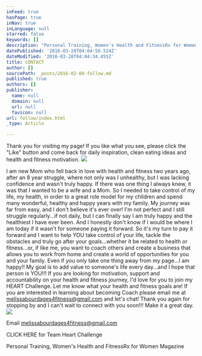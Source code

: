 ```yaml
---
inFeed: true
hasPage: true
inNav: true
inLanguage: null
starred: false
keywords: []
description: "Personal Training, Women's Health and FitnessRx for Women Magazine"
datePublished: '2016-03-28T04:04:58.524Z'
dateModified: '2016-03-28T04:04:34.455Z'
title: CONTACT
author: []
sourcePath: _posts/2016-02-08-follow.md
published: true
authors: []
publisher:
  name: null
  domain: null
  url: null
  favicon: null
url: follow/index.html
_type: Article

---
```

Thank you for visiting my page! If you like what you see, please click the "Like" button and come back for daily inspiration, clean eating ideas and health and fitness motivation.
![](https://s3-us-west-2.amazonaws.com/the-grid-img/p/e07ec27cbb43b9431e4b7e1701f78dc22677950e.jpg)

I am new Mom who fell back in love with health and fitness two years ago, after an 8 year struggle, where not only was I unhealthy, but I was lacking confidence and wasn't truly happy. If there was one thing I always knew, it was that I wanted to be a wife and a Mom. So I needed to take control of my life, my health, in order to a great role model for my children and spend many wonderful, healthy and happy years with my family. My journey was far from easy, and I don't believe it's ever over! I'm not perfect and I still struggle regularly...if not daily, but I can finally say I am truly happy and the healthiest I have ever been. And I honestly don't know if I would be where I am today if it wasn't for someone paying it forward. So it's my turn to pay it forward and I want to help YOU take control of your life, tackle the obstacles and truly go after your goals...whether it be related to health or fitness...or, if like me, you want to coach others and create a business that allows you to work from home and create a world of opportunities for you and your family. Even if you only take one thing away from my page...I am happy!! My goal is to add value to someone's life every day...and I hope that person is YOU!!! If you are looking for motivation, support and accountability on your health and fitness journey, I'd love for you to join my HEART Challenge. Let me know what your health and fitness goals are! If you are interested in learning about becoming Coach please email me at melissabourdages4fitness@gmail.com and let's chat! Thank you again for stopping by and I can't wait to connect with you soon!!! Make it a great day.
![](https://s3-us-west-2.amazonaws.com/the-grid-img/p/ba8576cdcdaee9f4a71221b62487c16c7e8a80c8.jpg)

Email melissabourdages4fitness@gmail.com

CLICK HERE for Team Heart Challenge 

Personal Training, Women's Health and FitnessRx for Women Magazine